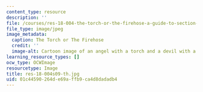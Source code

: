 ```yaml
---
content_type: resource
description: ''
file: /courses/res-18-004-the-torch-or-the-firehose-a-guide-to-section-teaching-spring-2009/01c44590264de69affb9ca4d8dadadb4_res-18-004s09-th.jpg
file_type: image/jpeg
image_metadata:
  caption: The Torch or The Firehose
  credit: ''
  image-alt: Cartoon image of an angel with a torch and a devil with a hose.
learning_resource_types: []
ocw_type: OCWImage
resourcetype: Image
title: res-18-004s09-th.jpg
uid: 01c44590-264d-e69a-ffb9-ca4d8dadadb4
---
```

